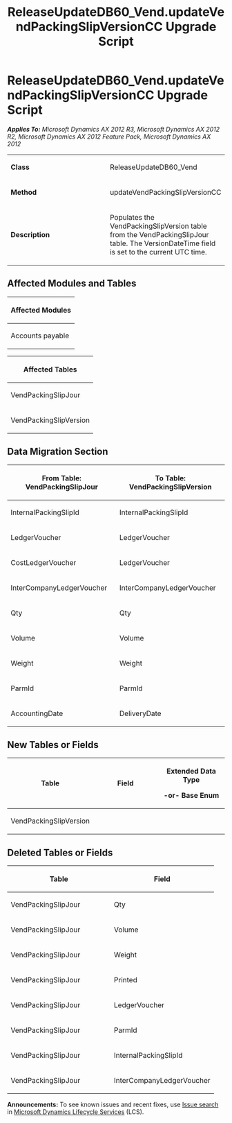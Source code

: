 ﻿---
title: ReleaseUpdateDB60_Vend.updateVendPackingSlipVersionCC Upgrade Script
TOCTitle: ReleaseUpdateDB60_Vend.updateVendPackingSlipVersionCC Upgrade Script
ms:assetid: 6c0d7c7a-32ba-8566-ae42-6ba0efbcdc8c
ms:mtpsurl: https://msdn.microsoft.com/en-us/library/JJ685703(v=AX.60)
ms:contentKeyID: 49708904
ms.date: 05/18/2015
mtps_version: v=AX.60
---

# ReleaseUpdateDB60\_Vend.updateVendPackingSlipVersionCC Upgrade Script 


_**Applies To:** Microsoft Dynamics AX 2012 R3, Microsoft Dynamics AX 2012 R2, Microsoft Dynamics AX 2012 Feature Pack, Microsoft Dynamics AX 2012_

<table>
<colgroup>
<col style="width: 50%" />
<col style="width: 50%" />
</colgroup>
<tbody>
<tr class="odd">
<td><p><strong>Class</strong></p></td>
<td><p>ReleaseUpdateDB60_Vend</p></td>
</tr>
<tr class="even">
<td><p><strong>Method</strong></p></td>
<td><p>updateVendPackingSlipVersionCC</p></td>
</tr>
<tr class="odd">
<td><p><strong>Description</strong></p></td>
<td><p>Populates the VendPackingSlipVersion table from the VendPackingSlipJour table. The VersionDateTime field is set to the current UTC time.</p></td>
</tr>
</tbody>
</table>


## Affected Modules and Tables

<table>
<colgroup>
<col style="width: 100%" />
</colgroup>
<thead>
<tr class="header">
<th><p>Affected Modules</p></th>
</tr>
</thead>
<tbody>
<tr class="odd">
<td><p>Accounts payable</p></td>
</tr>
</tbody>
</table>


<table>
<colgroup>
<col style="width: 100%" />
</colgroup>
<thead>
<tr class="header">
<th><p>Affected Tables</p></th>
</tr>
</thead>
<tbody>
<tr class="odd">
<td><p>VendPackingSlipJour</p></td>
</tr>
<tr class="even">
<td><p>VendPackingSlipVersion</p></td>
</tr>
</tbody>
</table>


## Data Migration Section

<table>
<colgroup>
<col style="width: 50%" />
<col style="width: 50%" />
</colgroup>
<thead>
<tr class="header">
<th><p>From Table: VendPackingSlipJour</p></th>
<th><p>To Table: VendPackingSlipVersion</p></th>
</tr>
</thead>
<tbody>
<tr class="odd">
<td><p>InternalPackingSlipId</p></td>
<td><p>InternalPackingSlipId</p></td>
</tr>
<tr class="even">
<td><p>LedgerVoucher</p></td>
<td><p>LedgerVoucher</p></td>
</tr>
<tr class="odd">
<td><p>CostLedgerVoucher</p></td>
<td><p>LedgerVoucher</p></td>
</tr>
<tr class="even">
<td><p>InterCompanyLedgerVoucher</p></td>
<td><p>InterCompanyLedgerVoucher</p></td>
</tr>
<tr class="odd">
<td><p>Qty</p></td>
<td><p>Qty</p></td>
</tr>
<tr class="even">
<td><p>Volume</p></td>
<td><p>Volume</p></td>
</tr>
<tr class="odd">
<td><p>Weight</p></td>
<td><p>Weight</p></td>
</tr>
<tr class="even">
<td><p>ParmId</p></td>
<td><p>ParmId</p></td>
</tr>
<tr class="odd">
<td><p>AccountingDate</p></td>
<td><p>DeliveryDate</p></td>
</tr>
</tbody>
</table>


## New Tables or Fields

<table>
<colgroup>
<col style="width: 33%" />
<col style="width: 33%" />
<col style="width: 33%" />
</colgroup>
<thead>
<tr class="header">
<th><p>Table</p></th>
<th><p>Field</p></th>
<th><p>Extended Data Type</p>
<p>-or- Base Enum</p></th>
</tr>
</thead>
<tbody>
<tr class="odd">
<td><p>VendPackingSlipVersion</p></td>
<td><p></p></td>
<td><p></p></td>
</tr>
</tbody>
</table>


## Deleted Tables or Fields

<table>
<colgroup>
<col style="width: 50%" />
<col style="width: 50%" />
</colgroup>
<thead>
<tr class="header">
<th><p>Table</p></th>
<th><p>Field</p></th>
</tr>
</thead>
<tbody>
<tr class="odd">
<td><p>VendPackingSlipJour</p></td>
<td><p>Qty</p></td>
</tr>
<tr class="even">
<td><p>VendPackingSlipJour</p></td>
<td><p>Volume</p></td>
</tr>
<tr class="odd">
<td><p>VendPackingSlipJour</p></td>
<td><p>Weight</p></td>
</tr>
<tr class="even">
<td><p>VendPackingSlipJour</p></td>
<td><p>Printed</p></td>
</tr>
<tr class="odd">
<td><p>VendPackingSlipJour</p></td>
<td><p>LedgerVoucher</p></td>
</tr>
<tr class="even">
<td><p>VendPackingSlipJour</p></td>
<td><p>ParmId</p></td>
</tr>
<tr class="odd">
<td><p>VendPackingSlipJour</p></td>
<td><p>InternalPackingSlipId</p></td>
</tr>
<tr class="even">
<td><p>VendPackingSlipJour</p></td>
<td><p>InterCompanyLedgerVoucher</p></td>
</tr>
</tbody>
</table>

  
**Announcements:** To see known issues and recent fixes, use [Issue search](http://go.microsoft.com/fwlink/?linkid=389258) in [Microsoft Dynamics Lifecycle Services](http://go.microsoft.com/fwlink/?linkid=306505) (LCS).


